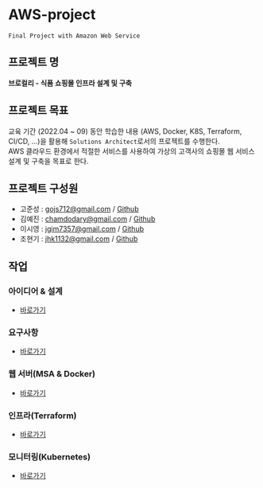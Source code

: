# AWS-project
`Final Project with Amazon Web Service`

## 프로젝트 명 
**브로컬리 - 식품 쇼핑몰 인프라 설계 및 구축**   
  
## 프로젝트 목표  
 교육 기간 (2022.04 ~ 09) 동안 학습한 내용 (AWS, Docker, K8S, Terraform, CI/CD, ...)을 활용해 `Solutions Architect`로서의 프로젝트를 수행한다.     
AWS 클라우드 환경에서 적절한 서비스를 사용하여 가상의 고객사의 쇼핑몰 웹 서비스 설계 및 구축을 목표로 한다.   
  
## 프로젝트 구성원  
* 고준성 : gojs712@gmail.com / [Github](https://github.com/Kogoon)  
* 김예진 : chamdodary@gmail.com / [Github](https://github.com/chamdodari2)  
* 이시영 : jgim7357@gmail.com / [Github](https://github.com/S2Domingo) 
* 조현기 : jhk1132@gmail.com / [Github]()  



## 작업  
### 아이디어 & 설계  
* [바로가기](https://github.com/Kogoon/AWS-project/blob/main/planning.md)   

### 요구사항
* [바로가기](https://github.com/Kogoon/AWS-project/blob/main/functionrequirement.md)  

### 웹 서버(MSA & Docker)  
* [바로가기](https://github.com/Kogoon/fantastic-bassoon)  
  
### 인프라(Terraform)
* [바로가기](https://github.com/Kogoon/verbose-fortnight)  
  
### 모니터링(Kubernetes)  
* [바로가기](https://github.com/Kogoon/super-duper-octo-waffle)  
  
